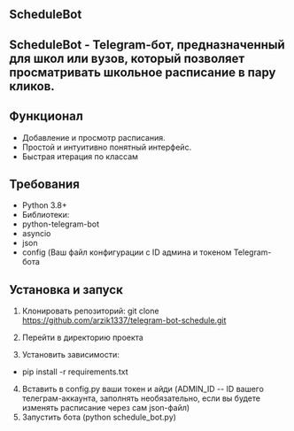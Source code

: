 ## ScheduleBot

## ScheduleBot - Telegram-бот, предназначенный для школ или вузов, который позволяет просматривать школьное расписание в пару кликов.

## Функционал

- Добавление и просмотр расписания.
- Простой и интуитивно понятный интерфейс.
- Быстрая итерация по классам

## Требования

- Python 3.8+
- Библиотеки:
 - python-telegram-bot
 - asyncio
 - json
 - config (Ваш файл конфигурации с ID админа и токеном Telegram-бота

## Установка и запуск

1. Клонировать репозиторий:
   git clone https://github.com/arzik1337/telegram-bot-schedule.git
   
2. Перейти в директорию проекта
   
3. Установить зависимости:
  - pip install -r requirements.txt
    
4. Вставить в config.py ваши токен и айди (ADMIN_ID -- ID вашего телеграм-аккаунта, заполнять необязательно, если вы будете изменять расписание через сам json-файл)
5. Запустить бота (python schedule_bot.py)

   
